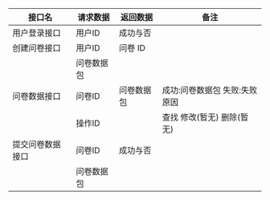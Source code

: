 | 接口名      | 请求数据  | 返回数据  | 备注               |
| -------- | ----- | ----- | ---------------- |
| 用户登录接口   | 用户ID  | 成功与否  |                  |
| 创建问卷接口   | 用户ID  | 问卷 ID |                  |
|          | 问卷数据包 |       |                  |
| 问卷数据接口   | 问卷ID  | 问卷数据包 | 成功:问卷数据包 失败:失败原因 |
|          | 操作ID  |       | 查找 修改(暂无) 删除(暂无) |
| 提交问卷数据接口 | 问卷ID  | 成功与否  |                  |
|          | 问卷数据包 |       |                  |
